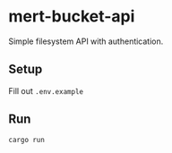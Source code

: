 # mert-bucket-api
Simple filesystem API with authentication.

## Setup

Fill out `.env.example`

## Run

`cargo run`